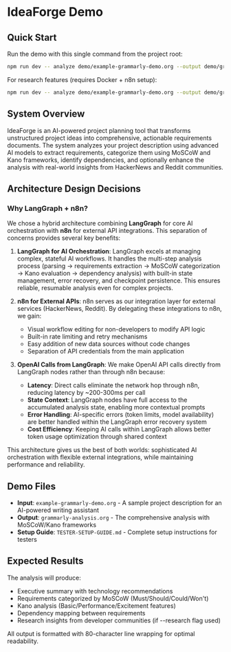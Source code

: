 # IdeaForge Demo

## Quick Start

Run the demo with this single command from the project root:

```bash
npm run dev -- analyze demo/example-grammarly-demo.org --output demo/grammarly-analysis.org --model gpt-4.1
```

For research features (requires Docker + n8n setup):
```bash
npm run dev -- analyze demo/example-grammarly-demo.org --output demo/grammarly-analysis.org --model gpt-4.1 --research
```

## System Overview

IdeaForge is an AI-powered project planning tool that transforms unstructured project ideas into comprehensive, actionable requirements documents. The system analyzes your project description using advanced AI models to extract requirements, categorize them using MoSCoW and Kano frameworks, identify dependencies, and optionally enhance the analysis with real-world insights from HackerNews and Reddit communities.

## Architecture Design Decisions

### Why LangGraph + n8n?

We chose a hybrid architecture combining **LangGraph** for core AI orchestration with **n8n** for external API integrations. This separation of concerns provides several key benefits:

1. **LangGraph for AI Orchestration**: LangGraph excels at managing complex, stateful AI workflows. It handles the multi-step analysis process (parsing → requirements extraction → MoSCoW categorization → Kano evaluation → dependency analysis) with built-in state management, error recovery, and checkpoint persistence. This ensures reliable, resumable analysis even for complex projects.

2. **n8n for External APIs**: n8n serves as our integration layer for external services (HackerNews, Reddit). By delegating these integrations to n8n, we gain:
   - Visual workflow editing for non-developers to modify API logic
   - Built-in rate limiting and retry mechanisms
   - Easy addition of new data sources without code changes
   - Separation of API credentials from the main application

3. **OpenAI Calls from LangGraph**: We make OpenAI API calls directly from LangGraph nodes rather than through n8n because:
   - **Latency**: Direct calls eliminate the network hop through n8n, reducing latency by ~200-300ms per call
   - **State Context**: LangGraph nodes have full access to the accumulated analysis state, enabling more contextual prompts
   - **Error Handling**: AI-specific errors (token limits, model availability) are better handled within the LangGraph error recovery system
   - **Cost Efficiency**: Keeping AI calls within LangGraph allows better token usage optimization through shared context

This architecture gives us the best of both worlds: sophisticated AI orchestration with flexible external integrations, while maintaining performance and reliability.

## Demo Files

- **Input**: `example-grammarly-demo.org` - A sample project description for an AI-powered writing assistant
- **Output**: `grammarly-analysis.org` - The comprehensive analysis with MoSCoW/Kano frameworks
- **Setup Guide**: `TESTER-SETUP-GUIDE.md` - Complete setup instructions for testers

## Expected Results

The analysis will produce:
- Executive summary with technology recommendations
- Requirements categorized by MoSCoW (Must/Should/Could/Won't)
- Kano analysis (Basic/Performance/Excitement features)
- Dependency mapping between requirements
- Research insights from developer communities (if --research flag used)

All output is formatted with 80-character line wrapping for optimal readability. 